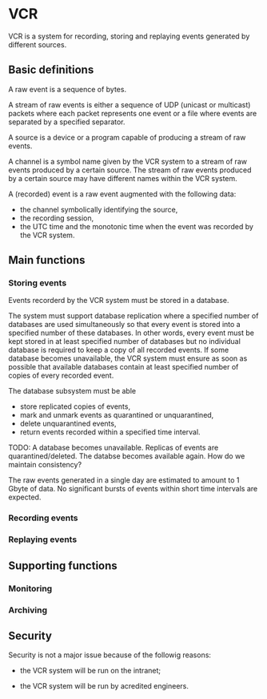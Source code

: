 # VCR

VCR is a system for recording, storing and replaying events generated
by different sources.

## Basic definitions

A raw event is a sequence of bytes.

A stream of raw events is either a sequence of UDP (unicast or multicast)
packets where each packet represents one event or a file where events
are separated by a specified separator.

A source is a device or a program capable of producing a stream of raw events.

A channel is a symbol name given by the VCR system to a stream of raw
events produced by a certain source.  The stream of raw events
produced by a certain source may have different names within the VCR
system.

A (recorded) event is a raw event augmented with the following data:
* the channel symbolically identifying the source,
* the recording session,
* the UTC time and the monotonic time when the event was recorded by
  the VCR system.

## Main functions

### Storing events

Events recorderd by the VCR system must be stored in a database.

The system must support database replication where a specified number
of databases are used simultaneously so that every event is stored
into a specified number of these databases.  In other words, every
event must be kept stored in at least specified number of databases
but no individual database is required to keep a copy of all recorded
events.  If some database becomes unavailable, the VCR system must
ensure as soon as possible that available databases contain at least
specified number of copies of every recorded event.

The database subsystem must be able
* store replicated copies of events,
* mark and unmark events as quarantined or unquarantined,
* delete unquarantined events,
* return events recorded within a specified time interval.

TODO: A database becomes unavailable.  Replicas of events are
quarantined/deleted.  The databse becomes available again.  How do we
maintain consistency?

The raw events generated in a single day are estimated to amount to 1
Gbyte of data.  No significant bursts of events within short time
intervals are expected.

### Recording events



### Replaying events

## Supporting functions

### Monitoring

### Archiving

## Security

Security is not a major issue because of the followig reasons:

* the VCR system will be run on the intranet;

* the VCR system will be run by acredited engineers.